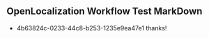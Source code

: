 ## OpenLocalization Workflow Test MarkDown
* 4b63824c-0233-44c8-b253-1235e9ea47e1 thanks!

<!--HONumber=Jul16_HO2-->


